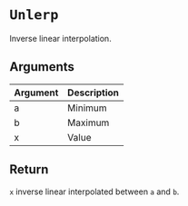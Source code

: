 # `Unlerp`

Inverse linear interpolation.

## Arguments

| Argument | Description |
| -------- | ----------- |
| a        | Minimum     |
| b        | Maximum     |
| x        | Value       |

## Return

`x` inverse linear interpolated between `a` and `b`.

